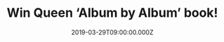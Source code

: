 ---
campaign-uuid: "c-2b0c58db-2f80-43dd-89f2-02f307acc755"
type: "Preview"
category: "Gifts"
date: "2019-03-29T09:00:00.000Z"
end-date: "2019-04-29T23:59:00.000Z"
disable-form: false
is_promoted: false
has_entry_page: true
title: "Win Queen ‘Album by Album’ book!"
competition-description: "<p>Formed in 1970, Queen went on to become one of the most\
  \ popular and most successful rock bands of all time. In this new Album by Album\
  \ series, rock journalist, Martin Popoff, convenes a cast of 19 Queen experts and\
  \ super fans to discuss all 15 of the band’s studio albums. We are giving away a\
  \ copy of Queen ‘Album by Album’ book to one of our lucky members.</p>\n<p>Are you\
  \ their biggest fan? Click below for a chance to win.</p>\n"
hero-header: "Win Queen ‘Album by Album’ book!"
terms-confirmation: "N/A"
banner-img: "https://assets.expresslyapp.com/asset-7ffde3bd-f855-4d15-ae1a-fab7d4ab322b.jpg"
logo-left-href: "aaa.nme.com"
logo-left-image: "https://assets.expresslyapp.com/asset-c82b3d2c-626a-4fff-bc91-b48ebcc2e381.jpg"
logo-left-title: "NME AAA"
bg-image-hero: "https://assets.expresslyapp.com/asset-2092f755-596b-4e0b-a57d-dc7995dd8520.jpg"
bg-image-first: "https://assets.expresslyapp.com/asset-30562013-043b-48c2-9bad-d5fa44713374.jpg"
section1-content: "<p>Panelists include Queen experts, rock journalists, musicians,\
  \ and record industry figures get together to discuss Queen’s albums.The results\
  \ are freewheeling discussions delving into the individual songs, the circumstances\
  \ that surrounded the recording of each album, the band and contemporary rock contexts\
  \ into which they were released, and more.</p>\n<p>The Album by Album series is\
  \ a unique approach to the rock bio, injecting the varied voices of several contributors.\
  \ The results have even the most diehard fans rushing back to their MP3 players\
  \ (or turntables) to confirm the details and opinions expressed. If you want to\
  \ know everything about Queen and the magic behind every album, think no more and\
  \ enter the form below for a chance to win it now!</p>\n"
entry-title: "Win Queen ‘Album by Album’ book!"
entry-content: "<p>Enter the draw to win  Queen ‘Album by Album’ book by entering\
  \ below before 23:59 on 29th of April 2019.</p>\n"
has-winner: false
prize-description: "Queen ‘Album by Album’ book."
special-conditions: "Multiple entries are allowed up to one every day.\r\nThis competition\
  \ is also available on: https://aaa.nme.com/competitions/\r\nqueen-album-by-album-book-giveaway"
country-restrictions:
- "GB"
---